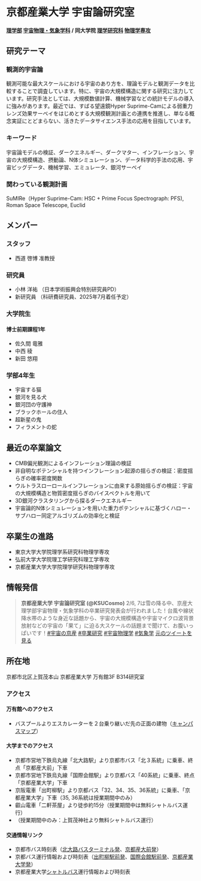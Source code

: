 # 京都産業大学 宇宙論研究室
#### [理学部](https://www.kyoto-su.ac.jp/faculty/sc/) [宇宙物理・気象学科](https://www.kyoto-su.ac.jp/faculty/sc/uchu.html) / 同大学院 [理学研究科](https://www.kyoto-su.ac.jp/graduateschool/g_sc/) [物理学専攻](https://www.kyoto-su.ac.jp/graduateschool/g_sc/g_ph/index.html)

## 研究テーマ
### 観測的宇宙論
観測可能な最大スケールにおける宇宙のあり方を、理論モデルと観測データを比較することで調査しています。特に、宇宙の大規模構造に関する研究に注力しています。研究手法としては、大規模数値計算、機械学習などの統計モデルの導入に強みがあります。最近では、すばる望遠鏡Hyper Suprime-Camによる弱重力レンズ効果サーベイをはじめとする大規模観測計画との連携を推進し、単なる概念実証にとどまらない、活きたデータサイエンス手法の応用を目指しています。
### キーワード
宇宙論モデルの検証、ダークエネルギー、ダークマター、インフレーション、宇宙の大規模構造、摂動論、N体シミュレーション、データ科学的手法の応用、宇宙ビッグデータ、機械学習、エミュレータ、銀河サーベイ
### 関わっている観測計画
SuMIRe（Hyper Suprime-Cam: HSC + Prime Focus Spectrograph: PFS), Roman Space Telescope, Euclid



## メンバー
### スタッフ
* 西道 啓博 准教授
### 研究員
* 小林 洋祐 （日本学術振興会特別研究員PD）
* 新研究員 （科研費研究員、2025年7月着任予定）
### 大学院生
#### 博士前期課程1年
* 佐久間 竜雅
* 中西 稜
* 新田 悠翔
### 学部4年生
* 宇宙する猫
* 銀河を見る犬
* 銀河団の守護神
* ブラックホールの住人
* 超新星の鬼
* フィラメントの蛇

## 最近の卒業論文
* CMB偏光観測によるインフレーション理論の検証
* 非自明なポテンシャルを持つインフレーション起源の揺らぎの検証：密度揺らぎの確率密度関数
* ウルトラスローロールインフレーションに由来する原始揺らぎの検証：宇宙の大規模構造と物質密度揺らぎのバイスペクトルを用いて
* 3D銀河クラスタリングから探るダークエネルギー
* 宇宙論的N体シミュレーションを用いた重力ポテンシャルに基づくハロー・サブハロー同定アルゴリズムの効率化と検証

## 卒業生の進路
* 東京大学大学院理学系研究科物理学専攻
* 弘前大学大学院理工学研究科理工学専攻
* 京都産業大学大学院理学研究科物理学専攻

## 情報発信

> **京都産業大学 宇宙論研究室 (@KSUCosmo)**
> 2/6, 7は雪の降る中、京産大理学部宇宙物理・気象学科の卒業研究発表会が行われました！台風や線状降水帯のような身近な話題から、宇宙の大規模構造や宇宙マイクロ波背景放射などの宇宙の「果て」に迫る大スケールの話題まで聞けて、お腹いっぱいです！<a href="https://twitter.com/hashtag/%E5%AE%87%E5%AE%99%E3%81%AE%E4%BA%AC%E7%94%A3?src=hash&amp;ref_src=twsrc%5Etfw">#宇宙の京産</a> <a href="https://twitter.com/hashtag/%E5%8D%92%E6%A5%AD%E7%A0%94%E7%A9%B6?src=hash&amp;ref_src=twsrc%5Etfw">#卒業研究</a> <a href="https://twitter.com/hashtag/%E5%AE%87%E5%AE%99%E7%89%A9%E7%90%86%E5%AD%A6?src=hash&amp;ref_src=twsrc%5Etfw">#宇宙物理学</a> <a href="https://twitter.com/hashtag/%E6%B0%97%E8%B1%A1%E5%AD%A6?src=hash&amp;ref_src=twsrc%5Etfw">#気象学</a>
> [元のツイートを見る](https://twitter.com/username/status/1888170859812028851?ref_src=twsrc%5Etfw)

## 所在地
京都市北区上賀茂本山 京都産業大学 万有館3F B314研究室

### アクセス
#### 万有館へのアクセス
* バスプールよりエスカレーターを２台乗り継いだ先の正面の建物（[キャンパスマップ](https://www.kyoto-su.ac.jp/facilities/cam_map.html)）
#### 大学までのアクセス
* 京都市営地下鉄烏丸線「北大路駅」より京都市バス「北３系統」に乗車、終点「京都産大前」下車
* 京都市営地下鉄烏丸線「国際会館駅」より京都バス「40系統」に乗車、終点「京都産業大学」下車
* 京阪電車「出町柳駅」より京都バス「32、34、35、36系統」に乗車、「京都産業大学」下車（35, 36系統は授業期間中のみ）
* 叡山電車「二軒茶屋」より徒歩約15分（授業期間中は無料シャトルバス運行）
* （授業期間中のみ：上賀茂神社より無料シャトルバス運行）
#### 交通情報リンク
* 京都市バス時刻表（[北大路バスターミナル発](https://www2.city.kyoto.lg.jp/kotsu/busdia/hyperdia/70711001.htm)、[京都産大前発](https://www2.city.kyoto.lg.jp/kotsu/busdia/hyperdia/47530001.htm)）
* 京都バス運行情報および時刻表（[出町柳駅前発](https://www.kyotobus.jp/route/timetable/kana19/demachiyanagiekimae.html)、[国際会館駅前発](https://www.kyotobus.jp/route/timetable/kana10/kokusaikaikanekimae.html)、[京都産業大学発](https://www.kyotobus.jp/route/timetable/kana07/kyotosangyodaigakumae.html)）
* 京都産業大学[シャトルバス](https://www.kyoto-su.ac.jp/bus/)運行情報および時刻表
